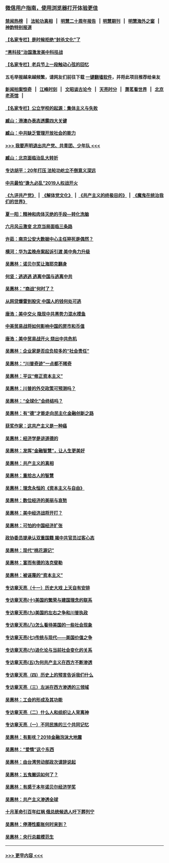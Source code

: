 ### [微信用户指南，使用浏览器打开体验更佳](https://github.com/gfw-breaker/banned-news1/blob/master/indexes/wechat-guide.md?t=0)
#### [禁闻热榜](热点新闻.md?t=0)  &nbsp;&nbsp;|&nbsp;&nbsp; [法轮功真相](https://github.com/gfw-breaker/truth/blob/master/README.md?t=0) &nbsp;&nbsp;|&nbsp;&nbsp; [明慧二十周年报告](https://github.com/gfw-breaker/mh-reports/blob/master/README.md?t=0) &nbsp;&nbsp;|&nbsp;&nbsp;[明慧期刊](https://github.com/gfw-breaker/mh-qikan) &nbsp;&nbsp;|&nbsp;&nbsp; [明慧海外之窗](https://github.com/gfw-breaker/mh-news/blob/master/README.md?t=0) &nbsp;&nbsp;|&nbsp;&nbsp; [神韵特别报道](https://github.com/gfw-breaker/mh-news/blob/master/shenyun.md?t=0)
#### [【名家专栏】是时候拒绝“封杀文化”了](../pages/nsc423/n11814093.md?t=02130455) 
#### [“黑科技”治国激发美中科技战](../pages/nsc423/n11638056.md?t=02130455) 
#### [【名家专栏】老兵节上一段触动心弦的回忆](../pages/nsc423/n11646016.md?t=02130455) 
#### 五毛举报越来越频繁，请网友们前往下载 [一键翻墙软件](https://github.com/gfw-breaker/ssr-accounts)，并将此项目推荐给亲友
#### [新闻拍案惊奇](https://github.com/gfw-breaker/banned-news1/blob/master/pages/link4.md) &nbsp;&nbsp;|&nbsp;&nbsp; [江峰时刻](https://github.com/gfw-breaker/banned-news1/blob/master/pages/link4.md) &nbsp;&nbsp;|&nbsp;&nbsp; [文昭谈古论今](https://github.com/gfw-breaker/banned-news1/blob/master/pages/link4.md) &nbsp;&nbsp;|&nbsp;&nbsp; [天亮时分](https://github.com/gfw-breaker/banned-news1/blob/master/pages/link4.md) &nbsp;&nbsp;|&nbsp;&nbsp; [萧茗看世界](https://github.com/gfw-breaker/banned-news1/blob/master/pages/link4.md) &nbsp;&nbsp;|&nbsp;&nbsp; [北京老茶馆](https://github.com/gfw-breaker/banned-news1/blob/master/pages/link4.md) &nbsp;&nbsp;|&nbsp;&nbsp; 
#### [【名家专栏】公立学校的起源：集体主义与失败](../pages/nsc423/n11601833.md?t=02130455) 
#### [臧山：港澳办表态透露四大关键](../pages/nsc423/n11421628.md?t=02130455) 
#### [臧山：中共缺乏管理开放社会的能力](../pages/nsc423/n11407457.md?t=02130455) 
#### [>>> 我要声明退出共产党、共青团、少年队 <<<](https://github.com/begood0513/goodnews/blob/master/quit/letter.md) 
#### [臧山：北京面临治乱大转折](../pages/nsc423/n11406895.md?t=02130455) 
#### [专访胡平：20年打压 法轮功屹立不倒意义深远](../pages/nsc423/n11398800.md?t=02130455) 
#### [中共最怕“逢九必乱”2019人权战开火](../pages/nsc423/n11385248.md?t=02130455) 
#### [《九评共产党》](https://github.com/begood0513/9ping.md/blob/master/README.md) &nbsp;|&nbsp; [《解体党文化》](../../../../jtdwh.md/blob/master/README.md)  &nbsp;|&nbsp; [《共产主义的终极目的》](../../../../gczydzjmd.md/blob/master/README.md) &nbsp;|&nbsp; [《魔鬼在统治我们的世界》](../../../../mgztzwmdsj.md/blob/master/README.md) 
#### [夏一阳：精神和肉体灭绝的手段—转化洗脑](../pages/nsc423/n11368250.md?t=02130455) 
#### [六月风云激变 北京当局面临三条路](../pages/nsc423/n11313668.md?t=02130455) 
#### [许茹：南京公安大数据中心主任猝死是偶然？](../pages/nsc423/n11064744.md?t=02130455) 
#### [横河：华为孟晚舟案起诉引渡 美中角力升级](../pages/nsc423/n11027230.md?t=02130455) 
#### [吴惠林：诺贝尔奖让海耶克翻身](../pages/nsc423/n10890049.md?t=02130455) 
#### [何坚：逃逃逃 逃离中国与逃离中共](../pages/nsc423/n10592891.md?t=02130455) 
#### [吴惠林：“商战”何时了？](../pages/nsc423/n10573558.md?t=02130455) 
#### [从网贷爆雷到股灾 中国人的钱何处可逃](../pages/nsc423/n10572800.md?t=02130455) 
#### [唐浩：美中交火 隐现中共黑势力混水摸鱼](../pages/nsc423/n10544040.md?t=02130455) 
#### [中美贸易战将如何影响中国的房市和币值](../pages/nsc423/n10543697.md?t=02130455) 
#### [唐浩：美中贸易战开火 烧出中共危机](../pages/nsc423/n10540126.md?t=02130455) 
#### [吴惠林：企业家是否应负较多的“社会责任”](../pages/nsc423/n10535022.md?t=02130455) 
#### [吴惠林：“川普奇迹”一点都不稀奇](../pages/nsc423/n10512808.md?t=02130455) 
#### [吴惠林：平议“修正资本主义”](../pages/nsc423/n10495724.md?t=02130455) 
#### [吴惠林：川普的外交政策可预测吗？](../pages/nsc423/n10462387.md?t=02130455) 
#### [吴惠林：“全球化”会终结吗？](../pages/nsc423/n10452838.md?t=02130455) 
#### [吴惠林：有“德”才能走向民主化金融创新之路](../pages/nsc423/n10432292.md?t=02130455) 
#### [获奖作家：这共产主义是一种癌](../pages/nsc423/n10431541.md?t=02130455) 
#### [吴惠林：经济学是讲道德的](../pages/nsc423/n10398014.md?t=02130455) 
#### [吴惠林：发挥“金融智慧”，让人生更美好](../pages/nsc423/n10375019.md?t=02130455) 
#### [吴惠林：共产主义的真相](../pages/nsc423/n10351394.md?t=02130455) 
#### [吴惠林：重拾古人的智慧](../pages/nsc423/n10337691.md?t=02130455) 
#### [吴惠林：理念永恒的《资本主义与自由》](../pages/nsc423/n10316274.md?t=02130455) 
#### [吴惠林：数位经济的美丽与哀愁](../pages/nsc423/n10292946.md?t=02130455) 
#### [吴惠林：美中经济战将开打？](../pages/nsc423/n10258825.md?t=02130455) 
#### [吴惠林：可怕的中国经济扩张](../pages/nsc423/n10219147.md?t=02130455) 
#### [政协委员提承认双重国籍 揭中共官员过客心态](../pages/nsc423/n10208809.md?t=02130455) 
#### [吴惠林：现代“桃花源记”](../pages/nsc423/n10185234.md?t=02130455) 
#### [吴惠林：富而有德的洛克斐勒](../pages/nsc423/n10142264.md?t=02130455) 
#### [吴惠林：被诬蔑的“资本主义”](../pages/nsc423/n10124816.md?t=02130455) 
#### [专访章天亮（十一）历史大戏 上天自有安排](../pages/nsc423/n10094905.md?t=02130455) 
#### [专访章天亮(十)美国的繁荣与建国理念的联系](../pages/nsc423/n10094899.md?t=02130455) 
#### [专访章天亮(九)美国的左右之争和川普执政](../pages/nsc423/n10094889.md?t=02130455) 
#### [专访章天亮(八)怎么看待美国的一些社会现象](../pages/nsc423/n10094857.md?t=02130455) 
#### [专访章天亮(七)传统与现代——美国价值之争](../pages/nsc423/n10093140.md?t=02130455) 
#### [专访章天亮(六)进化论与当前社会变化的关系](../pages/nsc423/n10092036.md?t=02130455) 
#### [专访章天亮(五)为何共产主义在西方不断渗透](../pages/nsc423/n10083620.md?t=02130455) 
#### [专访章天亮（四）历史上的预言告诉我们什么](../pages/nsc423/n10083606.md?t=02130455) 
#### [专访章天亮（三）左派在西方渗透的三领域](../pages/nsc423/n10081115.md?t=02130455) 
#### [吴惠林：工会的形成及其功能](../pages/nsc423/n10080633.md?t=02130455) 
#### [专访章天亮（二）什么人和组织让人背离神](../pages/nsc423/n10076637.md?t=02130455) 
#### [专访章天亮（一）不同民族的三个共同记忆](../pages/nsc423/n10074188.md?t=02130455) 
#### [吴惠林：有影呒？2018金融泡沫大地震](../pages/nsc423/n10040534.md?t=02130455) 
#### [吴惠林：“爱情”这个东西](../pages/nsc423/n10019423.md?t=02130455) 
#### [吴惠林：由台湾劳动部政次请辞说起](../pages/nsc423/n9979679.md?t=02130455) 
#### [吴惠林：五鬼搬运如何了？](../pages/nsc423/n9925338.md?t=02130455) 
#### [吴惠林：有感于本年诺贝尔经济学奖](../pages/nsc423/n9871883.md?t=02130455) 
#### [吴惠林：共产主义渗透全球](../pages/nsc423/n9812748.md?t=02130455) 
#### [十月革命引百年红祸 俄总统候选人吁下葬列宁](../pages/nsc423/n9810182.md?t=02130455) 
#### [吴惠林：停滞性膨胀何时来到？](../pages/nsc423/n9764136.md?t=02130455) 
#### [吴惠林：央行总裁模范生](../pages/nsc423/n9728134.md?t=02130455) 

----
#### [ >>> 更早内容 <<< ](../indexes/nsc423-earlier.md)
